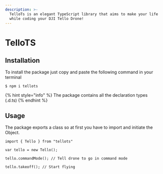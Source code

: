 ```yaml
---
description: >-
  TelloTs is an elegant TypeScript library that aims to make your life easier
  while coding your DJI Tello Drone!
---
```


# TelloTS

## Installation

To install the package just copy and paste the following command in your terminal

```
$ npm i tellots
```

{% hint style="info" %}
 The package contains all the declaration types \(.d.ts\) 
{% endhint %}

## Usage

The package exports a class so at first you have to import and initiate the Object.

```text
import { Tello } from "tellots"

var tello = new Tello();

tello.commandMode(); // Tell drone to go in command mode

tello.takeoff(); // Start flying
```



